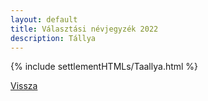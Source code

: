 ```yaml
---
layout: default
title: Választási névjegyzék 2022
description: Tállya
---
```


{% include settlementHTMLs/Taallya.html %}

[Vissza](./)